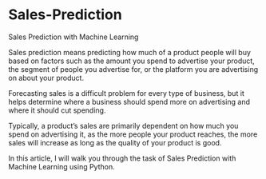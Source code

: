 # Sales-Prediction
Sales Prediction with Machine Learning

Sales prediction means predicting how much of a product people will buy based on factors such as the amount you spend to advertise your product, the segment of people you advertise for, or the platform you are advertising on about your product.

Forecasting sales is a difficult problem for every type of business, but it helps determine where a business should spend more on advertising and where it should cut spending.

Typically, a product’s sales are primarily dependent on how much you spend on advertising it, as the more people your product reaches, the more sales will increase as long as the quality of your product is good.

 In this article, I will walk you through the task of Sales Prediction with Machine Learning using Python.
